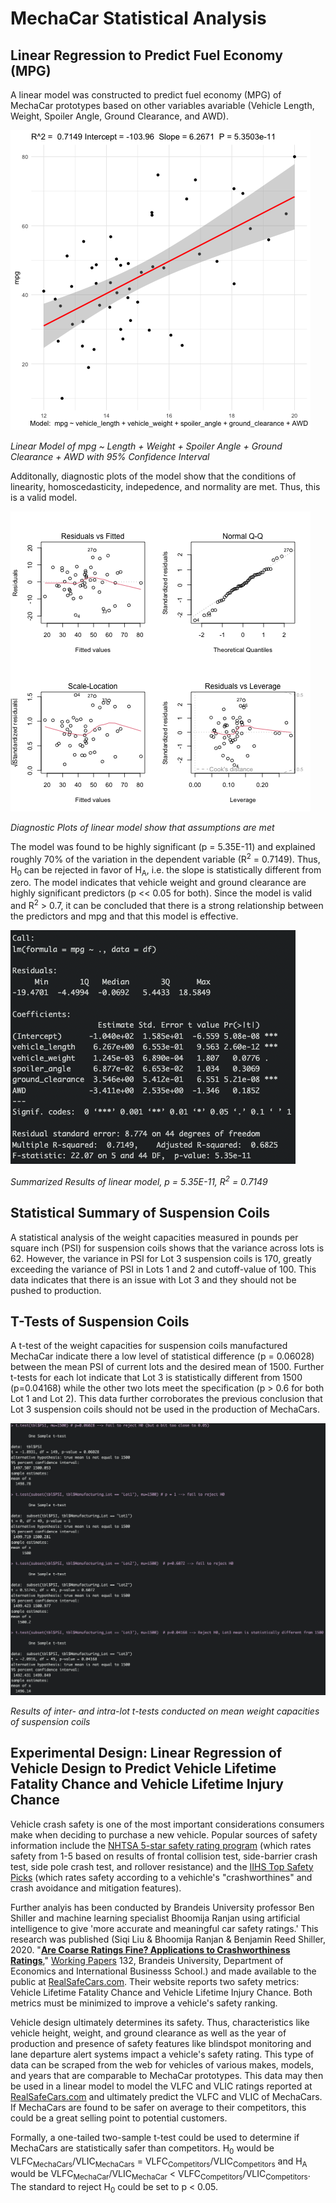 # MechaCar Statistical Analysis

## Linear Regression to Predict Fuel Economy (MPG)

A linear model was constructed to predict fuel economy (MPG) of MechaCar prototypes based on other variables avariable (Vehicle Length, Weight, Spoiler Angle, Ground Clearance, and AWD). 

![ModelPlot](Challenge/ModelPlot.png)


*Linear Model of mpg ~ Length + Weight + Spoiler Angle + Ground Clearance + AWD with 95% Confidence Interval*

Additonally, diagnostic plots of the model show that the conditions of linearity, homoscedasticity, indepedence, and normality are met. Thus, this is a valid model.

![DiagnosticPlots.pdf](Challenge/DiagnosticPlots.png)


*Diagnostic Plots of linear model show that assumptions are met*

The model was found to be highly significant (p = 5.35E-11) and explained roughly 70% of the variation in the dependent variable (R<sup>2</sup> = 0.7149). Thus, H<sub>0</sub> can be rejected in favor of H<sub>A</sub>, i.e. the slope is statistically different from zero. The model indicates that vehicle weight and ground clearance are highly significant predictors (p << 0.05 for both). Since the model is valid and R<sup>2</sup> > 0.7, it can be concluded that there is a strong relationship between the predictors and mpg and that this model is effective.

![ModelSummary](Challenge/ModelSummary.png)


*Summarized Results of linear model, p = 5.35E-11, R<sup>2</sup> = 0.7149*

## Statistical Summary of Suspension Coils

A statistical analysis of the weight capacities measured in pounds per square inch (PSI) for suspension coils shows that the variance across lots is 62. However, the variance in PSI for Lot 3 suspension coils is 170, greatly exceeding the variance of PSI in Lots 1 and 2 and cutoff-value of 100. This data indicates that there is an issue with Lot 3 and they should not be pushed to production.

## T-Tests of Suspension Coils

A t-test of the weight capacities for suspension coils manufactured MechaCar indicate there a low level of statistical difference (p = 0.06028) between the mean PSI of current lots and the desired mean of 1500. Further t-tests for each lot indicate that Lot 3 is statistically different from 1500 (p=0.04168) while the other two lots meet the specification (p > 0.6 for both Lot 1 and Lot 2). This data further corroborates the previous conclusion that Lot 3 suspension coils should not be used in the production of MechaCars.

![t-TestSummary](Challenge/t-tests.png)

*Results of inter- and intra-lot t-tests conducted on mean weight capacities of suspension coils*

## Experimental Design: Linear Regression of Vehicle Design to Predict Vehicle Lifetime Fatality Chance and Vehicle Lifetime Injury Chance

Vehicle crash safety is one of the most important considerations consumers make when deciding to purchase a new vehicle. Popular sources of safety information include the <a href="https://www.nhtsa.gov/ratings" target="_blank">NHTSA 5-star safety rating program</a> (which rates safety from 1-5 based on results of frontal collision test, side-barrier crash test, side pole crash test, and rollover resistance) and the <a href="https://www.iihs.org/ratings/top-safety-picks" target="_blank">IIHS Top Safety Picks</a> (which rates safety according to a vehichle's "crashworthines" and crash avoidance and mitigation features).

Further analyis has been conducted by Brandeis University professor Ben Shiller and machine learning specialist Bhoomija Ranjan using artificial intelligence to give 'more accurate and meaningful car safety ratings.' This research was published (Siqi Liu & Bhoomija Ranjan & Benjamin Reed Shiller, 2020.
"<B><A HREF="https://ideas.repec.org/p/brd/wpaper/132.html">Are Coarse Ratings Fine? Applications to Crashworthiness Ratings</A></B>,"
<A HREF="https://ideas.repec.org/s/brd/wpaper.html">Working Papers</A> 
132, Brandeis University, Department of Economics and International Businesss School.) and made available to the public at <a href="https://realsafecars.com/" target="_blank">RealSafeCars.com</a>. Their website reports two safety metrics: Vehicle Lifetime Fatality Chance and Vehicle Lifetime Injury Chance. Both metrics must be minimized to improve a vehicle's safety ranking.

Vehicle design ultimately determines its safety. Thus, characteristics like vehicle height, weight, and ground clearance as well as the year of production and presence of safety features like blindspot monitoring and lane departure alert systems impact a vehicle's safety rating. This type of data can be scraped from the web for vehicles of various makes, models, and years that are comparable to MechaCar prototypes. This data may then be used in a linear model to model the VLFC and VLIC ratings reported at <a href="https://realsafecars.com/" target="_blank">RealSafeCars.com</a> and ultimately predict the VLFC and VLIC of MechaCars. If MechaCars are found to be safer on average to their competitors, this could be a great selling point to potential customers. 

Formally, a one-tailed two-sample t-test could be used to determine if MechaCars are statistically safer than competitors. H<sub>0</sub> would be VLFC<sub>MechaCars</sub>/VLIC<sub>MechaCars</sub> = VLFC<sub>Competitors</sub>/VLIC<sub>Competitors</sub> and H<sub>A</sub> would be VLFC<sub>MechaCar</sub>/VLIC<sub>MechaCar</sub> < VLFC<sub>Competitors</sub>/VLIC<sub>Competitors</sub>. The standard to reject H<sub>0</sub> could be set to p < 0.05.